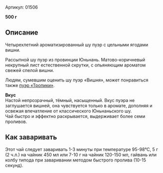 Артикул: 01506

**500 г**

## **Описание**

Четырехлетний ароматизированный шу пуэр с цельными ягодами вишни.

Рассыпной шу пуэр из провинции Юньнань. Матово-коричневый некрупный лист естественной скрутки, с опьяняющим ароматом свежей спелой вишни.

Людям, сумевшим оценить шу пуэр «Вишня», может понравиться также [пуэр «Тропики»](https://slon-tea.ru/tea/kitaijskiij_chaij/puer/01512/).

**Вкус**  
Настой непрозрачный, тёмный, насыщенный. Вкус пуэра не заглушается вишней, она чувствуется только в аромате, дополняя и освежая впечатление от классического Юньнаньского шу.  
Чай быстро и эффектно раскрывается, выдерживает более семи проливов.

## **Как заваривать**

Этот чай следует заваривать 1-3 минуты при температуре 95-98°С, 5 г (2 ч.л.) на чайник 450 мл или 7-10 г на чайник 120-150 мл, гайвань или колбу типода при заваривании методом быстрого пролива (10-15 секунд).